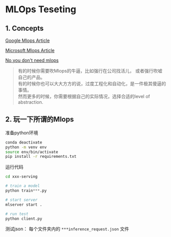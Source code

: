 # MLOps Teseting


## 1. Concepts

[Google Mlops Article](https://cloud.google.com/architecture/mlops-continuous-delivery-and-automation-pipelines-in-machine-learning)

[Microsoft Mlops Article](https://learn.microsoft.com/en-us/azure/architecture/example-scenario/mlops/mlops-maturity-model)

[No,you don't need mlops](https://medium.com/becoming-human/no-you-dont-need-mlops-5e1ce9fdaa4b)

> 有的时候你需要吹Mlops的牛逼，比如强行在公司找活儿， 或者强行吹嘘自己的产品。     
> 有的时候你也可以大大方方的说，过度工程化和自动化，是一件极其傻逼的事情。      
> 然而更多的时候，你需要根据自己的实际情况，选择合适的level of abstraction.    

## 2. 玩一下所谓的Mlops

准备python环境
```bash
conda deactivate
python -m venv env
source env/bin/activate
pip install -r requirements.txt
```

运行代码
```bash
cd xxx-serving
```

```python
# train a model
python train***.py

# start server
mlserver start .

# run test
python client.py
```

测试json： 每个文件夹内的 `***inference_request.json` 文件



